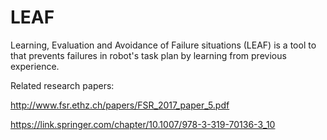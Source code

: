 # LEAF
Learning, Evaluation and Avoidance of Failure situations (LEAF) is a tool to that prevents failures in robot's task plan by learning from previous experience.


Related research papers:

http://www.fsr.ethz.ch/papers/FSR_2017_paper_5.pdf

https://link.springer.com/chapter/10.1007/978-3-319-70136-3_10
